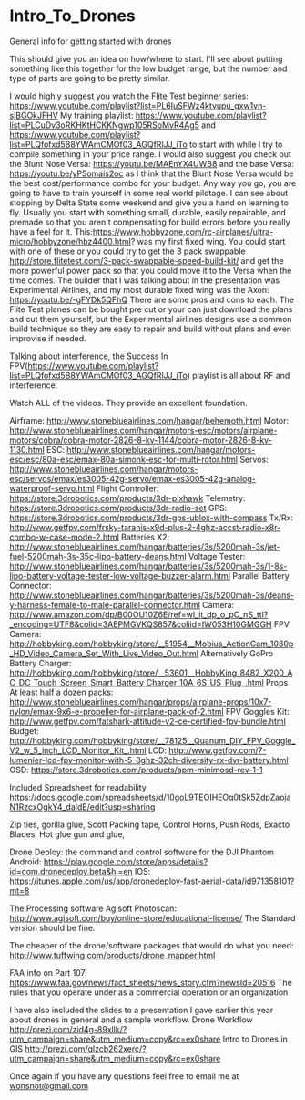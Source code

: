 # Intro_To_Drones
General info for getting started with drones

This should give you an idea on how/where to start. I'll see about putting something like this together for the low budget range, but the number and type of parts are going to be pretty similar. 

I would highly suggest you watch the Flite Test beginner series: https://www.youtube.com/playlist?list=PL6IuSFWz4ktvupu_gxw1vn-sjBGOkJFHV
My training playlist: https://www.youtube.com/playlist?list=PLCuDv3oRKHKtHCKKNgwp105RSoMvR4Ag5
and https://www.youtube.com/playlist?list=PLQfofxd5B8YWAmCMOf03_AGQfRlJJ_iTo
to start with while I try to compile something in your price range.
I would also suggest you check out the Blunt Nose Versa: https://youtu.be/MAEnYX4UWB8 and the base Versa: https://youtu.be/yP5omais2oc as I think that the Blunt Nose Versa would be the best cost/performance combo for your budget.
Any way you go, you are going to have to train yourself in some real world pilotage. I can see about stopping by Delta State some weekend and give you a hand on learning to fly. Usually you start with something small, durable, easily repairable, and premade so that you aren't compensating for build errors before you really have a feel for it. This:https://www.hobbyzone.com/rc-airplanes/ultra-micro/hobbyzone/hbz4400.html? was my first fixed wing. You could start with one of these or you could try to get the 3 pack swappable http://store.flitetest.com/3-pack-swappable-speed-build-kit/ and get the more powerful power pack so that you could move it to the Versa when the time comes.
The builder that I was talking about in the presentation was Experimental Airlines, and my most durable fixed wing was the Axon: https://youtu.be/-gFYDk5QFhQ
There are some pros and cons to each. The Flite Test planes can be bought pre cut or your can just download the plans and cut them yourself, but the Experimental airlines designs use a common build technique so they are easy to repair and build without plans and even improvise if needed. 

Talking about interference, the Success In FPV(https://www.youtube.com/playlist?list=PLQfofxd5B8YWAmCMOf03_AGQfRlJJ_iTo) playlist is all about RF and interference.


Watch ALL of the videos. They provide an excellent foundation.


Airframe: http://www.stoneblueairlines.com/hangar/behemoth.html
Motor: http://www.stoneblueairlines.com/hangar/motors-esc/motors/airplane-motors/cobra/cobra-motor-2826-8-kv-1144/cobra-motor-2826-8-kv-1130.html
ESC: http://www.stoneblueairlines.com/hangar/motors-esc/esc/80a-esc/emax-80a-simonk-esc-for-multi-rotor.html
Servos: http://www.stoneblueairlines.com/hangar/motors-esc/servos/emax/es3005-42g-servo/emax-es3005-42g-analog-waterproof-servo.html
Flight Controller: https://store.3drobotics.com/products/3dr-pixhawk
Telemetry: https://store.3drobotics.com/products/3dr-radio-set
GPS: https://store.3drobotics.com/products/3dr-gps-ublox-with-compass
Tx/Rx: http://www.getfpv.com/frsky-taranis-x9d-plus-2-4ghz-accst-radio-x8r-combo-w-case-mode-2.html
Batteries X2: http://www.stoneblueairlines.com/hangar/batteries/3s/5200mah-3s/jet-fuel-5200mah-3s-35c-lipo-battery-deans.html
Voltage Tester: http://www.stoneblueairlines.com/hangar/batteries/3s/5200mah-3s/1-8s-lipo-battery-voltage-tester-low-voltage-buzzer-alarm.html
Parallel Battery Connector: http://www.stoneblueairlines.com/hangar/batteries/3s/5200mah-3s/deans-y-harness-female-to-male-parallel-connector.html
Camera: http://www.amazon.com/dp/B00OU10Z6E/ref=wl_it_dp_o_pC_nS_ttl?_encoding=UTF8&colid=3AEPMGVKQS857&coliid=IW053H10GMGGH
FPV Camera: http://hobbyking.com/hobbyking/store/__51954__Mobius_ActionCam_1080p_HD_Video_Camera_Set_With_Live_Video_Out.html  Alternatively GoPro
Battery Charger: http://hobbyking.com/hobbyking/store/__53601__HobbyKing_8482_X200_AC_DC_Touch_Screen_Smart_Battery_Charger_10A_6S_US_Plug_.html
Props At least half a dozen packs: http://www.stoneblueairlines.com/hangar/props/airplane-props/10x7-nylon/emax-9x6-e-propeller-for-airplane-pack-of-2.html
FPV Goggles
     Kit: http://www.getfpv.com/fatshark-attitude-v2-ce-certified-fpv-bundle.html
     Budget: http://hobbyking.com/hobbyking/store/__78125__Quanum_DIY_FPV_Goggle_V2_w_5_inch_LCD_Monitor_Kit_.html
     LCD: http://www.getfpv.com/7-lumenier-lcd-fpv-monitor-with-5-8ghz-32ch-diversity-rx-dvr-battery.html
OSD: https://store.3drobotics.com/products/apm-minimosd-rev-1-1

Included Spreadsheet for readability https://docs.google.com/spreadsheets/d/10goL9TEOIHEOq0tSk5ZdpZaojaN1RzcxOgkY4_daIdE/edit?usp=sharing

Zip ties, gorilla glue, Scott Packing tape, Control Horns, Push Rods, Exacto Blades, Hot glue gun and glue,

Drone Deploy: the command and control software for the DJI Phantom
Android: https://play.google.com/store/apps/details?id=com.dronedeploy.beta&hl=en
IOS: https://itunes.apple.com/us/app/dronedeploy-fast-aerial-data/id971358101?mt=8

The Processing software Agisoft Photoscan: http://www.agisoft.com/buy/online-store/educational-license/ The Standard version should be fine.

The cheaper of the drone/software packages that would do what you need: http://www.tuffwing.com/products/drone_mapper.html

FAA info on Part 107: https://www.faa.gov/news/fact_sheets/news_story.cfm?newsId=20516 The rules that you operate under as a commercial operation or an organization

I have also included the slides to a presentation I gave earlier this year about drones in general and a sample workflow.
Drone Workflow http://prezi.com/zid4g-89xllk/?utm_campaign=share&utm_medium=copy&rc=ex0share
Intro to Drones in GIS http://prezi.com/qlzcb262xerc/?utm_campaign=share&utm_medium=copy&rc=ex0share


Once again if you have any questions feel free to email me at wonsnot@gmail.com
